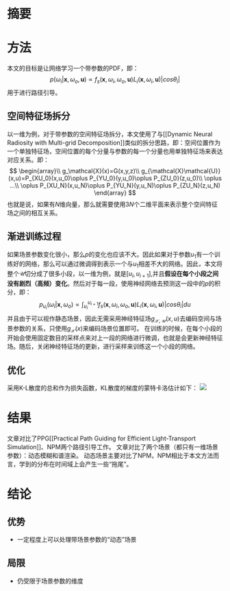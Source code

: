 # 摘要

# 方法
本文的目标是让网络学习一个带参数的PDF，即：
$$
p(\omega_i|\mathbf{x},\omega_o,\mathbf{u})\propto f_s(\mathbf{x},\omega_i,\omega_o,\mathbf{u})L_i(\mathbf{x},\omega_i,\mathbf{u})|cos\theta_i|
$$
用于进行路径引导。
## 空间特征场拆分
以一维为例，对于带参数的空间特征场拆分，本文使用了与[[Dynamic Neural Radiosity with Multi-grid Decomposition]]类似的拆分思路，即：空间位置作为一个单独特征场，空间位置的每个分量与参数的每一个分量也用单独特征场来表达对应关系。即：
$$
\begin{array}\\
g_\mathcal{X}(x)=G(x,y,z)\\
g_{\mathcal{X}\mathcal{U}}(x,u)=P_{XU_0}(x,u_0)\oplus P_{YU_0}(y,u_0)\oplus P_{ZU_0}(z,u_0)\\
\oplus ...\\
\oplus P_{XU_N}(x,u_N)\oplus P_{YU_N}(y,u_N)\oplus P_{ZU_N}(z,u_N) 
\end{array}
$$
也就是说，如果有$N$维向量，那么就需要使用$3N$个二维平面来表示整个空间特征场之间的相互关系。
## 渐进训练过程
如果场景参数变化很小，那么$p$的变化也应该不大。因此如果对于参数$u_1$有一个训练好的网络，那么可以通过微调得到表示一个与$u_1$相差不大的网络。因此，本文将整个$\mathcal{U}$切分成了很多小段，以一维为例，就是$[u_i,u_{i+1}]$,并且**假设在每个小段之间没有剧烈（高频）变化**。然后对于每一段，使用神经网络去预测这一段中的$p$的积分，即：
$$
p_{u_i}(\omega_i|\mathbf{x},\omega_o)\propto \int_{u_i}^{u_{i+1}}f_s(\mathbf{x},\omega_i,\omega_o,\mathbf{u})L_i(\mathbf{x},\omega_i,\mathbf{u})|cos\theta_i|du
$$
并且由于可以视作静态场景，因此无需采用神经特征场$g_{\mathcal{X},\mathcal{U}}(x,u)$去编码空间与场景参数的关系，只使用$g_\mathcal{X}(x)$来编码场景位置即可。
在训练的时候，在每个小段的开始会使用固定数目的采样点来对上一段的网络进行微调，也就是会更新神经特征场。随后，关闭神经特征场的更新，进行采样来训练这一个小段的网络。
## 优化
采用K-L散度的总和作为损失函数，KL散度的梯度的蒙特卡洛估计如下：
![](30.png)
# 结果
文章对比了PPG[[Practical Path Guiding for Efficient Light-Transport Simulation]]、NPM两个路径引导工作。
文章对比了两个场景（都只有一维场景参数）：动态模糊和谱渲染。
动态场景主要对比了NPM，NPM相比于本文方法而言，学到的分布在时间域上会产生一些“拖尾”。
# 结论
## 优势
+ 一定程度上可以处理带场景参数的“动态”场景
## 局限
+ 仍受限于场景参数的维度